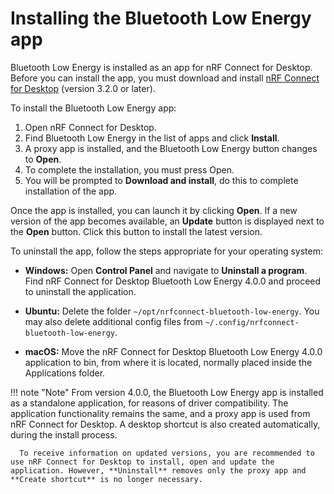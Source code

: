 # Installing the Bluetooth Low Energy app

Bluetooth Low Energy is installed as an app for nRF Connect for Desktop. Before you can install the app, you must download and install [nRF Connect for Desktop](https://www.nordicsemi.com/Software-and-Tools/Development-Tools/nRF-Connect-for-desktop) (version 3.2.0 or later).

To install the Bluetooth Low Energy app:

1. Open nRF Connect for Desktop.
1. Find Bluetooth Low Energy in the list of apps and click **Install**.
1. A proxy app is installed, and the Bluetooth Low Energy button changes to **Open**.
1. To complete the installation, you must press Open.
1. You will be prompted to **Download and install**, do this to complete installation of the app.

Once the app is installed, you can launch it by clicking **Open**. If a new version of the app becomes available, an **Update** button is displayed next to the **Open** button. Click this button to install the latest version.

To uninstall the app, follow the steps appropriate for your operating system:

- **Windows:** Open **Control Panel** and navigate to **Uninstall a program**. Find nRF Connect for Desktop Bluetooth Low Energy 4.0.0 and proceed to uninstall the application.

- **Ubuntu:** Delete the folder `~/opt/nrfconnect-bluetooth-low-energy`. You may also delete additional config files from `~/.config/nrfconnect-bluetooth-low-energy`.

- **macOS:**   Move the nRF Connect for Desktop Bluetooth Low Energy 4.0.0 application to bin, from where it is located, normally placed inside the Applications folder.

!!! note "Note"
      From version 4.0.0, the Bluetooth Low Energy app is installed as a standalone application, for reasons of driver compatibility. The application functionality remains the same, and a proxy app is used from nRF Connect for Desktop. A desktop shortcut is also created automatically, during the install process.

      To receive information on updated versions, you are recommended to use nRF Connect for Desktop to install, open and update the application. However, **Uninstall** removes only the proxy app and **Create shortcut** is no longer necessary.
